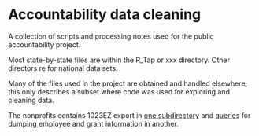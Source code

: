 # Accountability data cleaning
A collection of scripts and processing notes used for the public accountability project. 

Most state-by-state files are within the R_Tap or xxx directory. Other directors re for national data sets. 

Many of the files used in the project are obtained and handled elsewhere; this only describes a subset where code was used for exploring and cleaning data. 

The nonprofits contains 1023EZ export in [one subdirectory](https://github.com/irworkshop/accountability_datacleaning/tree/master/nonprofits/1023EZ) and [queries](https://github.com/irworkshop/accountability_datacleaning/tree/master/nonprofits/nonprofit_queries) for dumping employee and grant information in another. 
